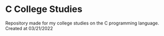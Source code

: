 # C College Studies

Repository made for my college studies on the C programming language.
<br/>
Created at 03/21/2022

